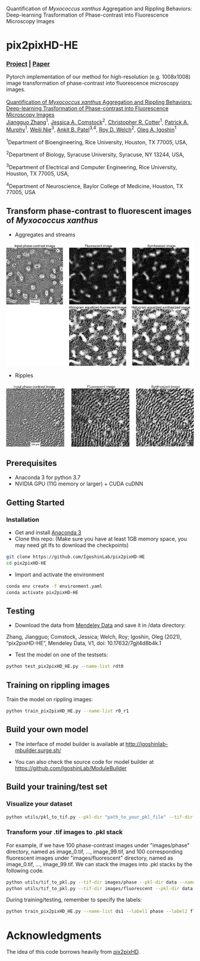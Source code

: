 Quantification of *Myxococcus xanthus* Aggregation and Rippling Behaviors: Deep-learning Trasformation of Phase-contrast into Fluorescence Microscopy Images

# pix2pixHD-HE
### [Project](https://github.com/IgoshinLab/pix2pixHD-HE/) | [Paper]() <br>
Pytorch implementation of our method for high-resolution (e.g. 1008x1008) image transformation of phase-contrast into fluorescence microscopy images. <br><br>
[Quantification of *Myxococcus xanthus* Aggregation and Rippling Behaviors: Deep-learning Trasformation of Phase-contrast into Fluorescence Microscopy Images](https://github.com/IgoshinLab/pix2pixHD-HE/)  
 [Jiangguo Zhang](https://JiangguoZhang.github.io/)<sup>1</sup>, [Jessica A. Comstock](https://thecollege.syr.edu/people/graduate-students/comstock-jessica/)<sup>2</sup>, [Christopher R. Cotter](https://shimkets.uga.edu/who/cotter)<sup>1</sup>, [Patrick A. Murphy](https://igoshin.rice.edu/people.html)<sup>1</sup>, [Weili Nie](https://weilinie.github.io/)<sup>3</sup>, [Ankit B. Patel](https://ankitlab.co/)<sup>3,4</sup>, [Roy D. Welch](http://www.welchlab.net/)<sup>2</sup>, [Oleg A. Igoshin](https://igoshin.rice.edu/index.html)<sup>1</sup> 

 <sup>1</sup>Department of Bioengineering, Rice University, Houston, TX 77005, USA,
 
 <sup>2</sup>Department of Biology, Syracuse University, Syracuse, NY 13244, USA,
 
 <sup>3</sup>Department of Electrical and Computer Engineering, Rice University, Houston, TX 77005, USA,
 
 <sup>4</sup>Department of Neuroscience, Baylor College of Medicine, Houston, TX 77005, USA

## Transform phase-contrast to fluorescent images of *Myxococcus xanthus*
- Aggregates and streams
<p align='left'>
  <img title="aggregates and streams" src='imgs/img1.png' width='800'/>
</p>

- Ripples
<p align='left'>
  <img title="ripples" src='imgs/img2.png' width='780'/>
</p>

## Prerequisites
- Anaconda 3 for python 3.7
- NVIDIA GPU (11G memory or larger) + CUDA cuDNN

## Getting Started
### Installation
- Get and install [Anaconda 3](https://www.anaconda.com/products/individual)
- Clone this repo: (Make sure you have at least 1GB memory space, you may need git lfs to download the checkpoints)
```bash
git clone https://github.com/IgoshinLab/pix2pixHD-HE
cd pix2pixHD-HE
```
- Import and activate the environment
```bash
conda env create -f environment.yaml
conda activate pix2pixHD-HE
```
## Testing
  - Download the data from [Mendeley Data](https://data.mendeley.com/datasets/7gjt4d8b4k/1) and save it in /data directory: 

  Zhang, Jiangguo; Comstock, Jessica; Welch, Roy; Igoshin, Oleg (2021), “pix2pixHD-HE”, Mendeley Data, V1, doi: 10.17632/7gjt4d8b4k.1
  
  - Test the model on one of the testsets:

```bash
python test_pix2pixHD_HE.py --name-list rdt0
```

## Training on rippling images
 Train the model on rippling images:
```bash
python train_pix2pixHD_HE.py --name-list r0_r1
```

## Build your own model
- The interface of model builder is available at http://igoshinlab-mbuilder.surge.sh/

- You can also check the source code for model builder at https://github.com/IgoshinLab/ModuleBuilder

## Build your training/test set
### Visualize your dataset
```bash
python utils/pkl_to_tif.py --pkl-dir "path_to_your_pkl_file" --tif-dir "path_to_save_tif_images"
```
### Transform your .tif images to .pkl stack
For example, if we have 100 phase-contrast images under "images/phase" directory, named as image_0.tif, ..., image_99.tif, 
and 100 corresponding fluorescent images under "images/fluorescent" directory, named as image_0.tif, ..., image_99.tif. 
We can stack the images into .pkl stacks by the following code.
```bash
python utils/tif_to_pkl.py --tif-dir images/phase --pkl-dir data --name ds1 --label phase --name-format image_%d.tif --start-idx 0 --end-idx 99 --resize-by 1
python utils/tif_to_pkl.py --tif-dir images/fluorescent --pkl-dir data --name ds1 --label fluoresent --name-format image_%d.tif --start-idx 0 --end-idx 99 --resize-by 1
```
During training/testing, remember to specify the labels:
```bash
python train_pix2pixHD_HE.py --name-list ds1 --label1 phase --label2 fluorescent
```

# Acknowledgments
The idea of this code borrows heavily from [pix2pixHD](https://github.com/NVIDIA/pix2pixHD/).




